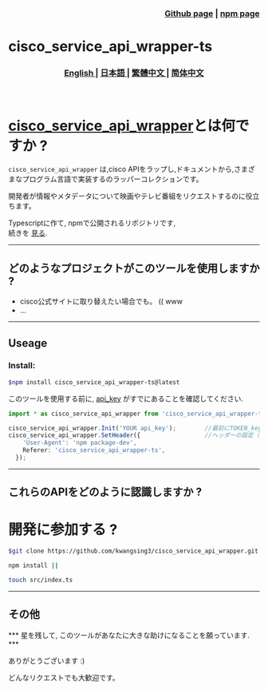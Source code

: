 
<h3 align="right">
<a href="https://github.com/kwangsing3/cisco_service_api_wrapper.git">Github page</a> |
<a href="https://www.npmjs.com/package/cisco_service_api_wrapper-ts">npm page</a>  
</h3>


# cisco_service_api_wrapper-ts  
<h3>
<p align="center">
<a href="README.md"> English </a>|
<a href="/docs/README_ja.md"> 日本語 </a>|
<a href="/docs/README_zh-tw.md"> 繁體中文 </a>|
<a href="/docs/README_zh-ch.md"> 简体中文 </a>
</p>
</h3>
<br/>

# [cisco_service_api_wrapper](https://github.com/kwangsing3/cisco_service_api_wrapper)とは何ですか ?

```cisco_service_api_wrapper``` は,cisco APIをラップし,ドキュメントから,さまざまなプログラム言語で実装するのラッパーコレクションです。

開発者が情報やメタデータについて映画やテレビ番組をリクエストするのに役立ちます。<br/>

Typescriptに作て, npmで公開されるリポジトリです,<br/>
続きを [見る](https://github.com/kwangsing3/cisco_service_api_wrapper).
___
## どのようなプロジェクトがこのツールを使用しますか ?

- cisco公式サイトに取り替えたい場合でも。 (( www
- ...

___
## Useage

### Install:

```bash
$npm install cisco_service_api_wrapper-ts@latest
```

このツールを使用する前に, [api_key](https://developers.themoviedb.org/3/getting-started/authentication) がすでにあることを確認してください.
<br/>

``` Typescript
import * as cisco_service_api_wrapper from 'cisco_service_api_wrapper-ts'; // import as a namespace

cisco_service_api_wrapper.Init('YOUR api_key');        //最初にTOKEN_keyを設定する。 
cisco_service_api_wrapper.SetHeader({                  //ヘッダーの設定（オプションですが推奨）
    'User-Agent': 'npm package-dev',
    Referer: 'cisco_service_api_wrapper-ts',
  });

```
___

## これらのAPIをどのように認識しますか ?



# 開発に参加する ?
```bash
$git clone https://github.com/kwangsing3/cisco_service_api_wrapper.git &&

npm install ||

touch src/index.ts 
```

___
## その他

*** 星を残して, このツールがあなたに大きな助けになることを願っています. ***

ありがとうございます :)

どんなリクエストでも大歓迎です。